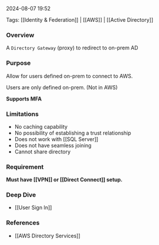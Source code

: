
2024-08-07 19:52

Tags: [[Identity & Federation]] | [[AWS]] | [[Active Directory]]

### Overview
A `Directory Gateway` (proxy) to redirect to on-prem AD

### Purpose
Allow for users defined on-prem to connect to AWS.

Users are only defined on-prem. (Not in AWS)

**Supports MFA**

### Limitations 
- No caching capability
- No possibility of establishing a trust relationship
- Does not work with [[SQL Server]]
- Does not have seamless joining
- Cannot share directory

### Requirement
**Must have [[VPN]] or [[Direct Connect]] setup.**

### Deep Dive
- [[User Sign In]]

### References
- [[AWS Directory Services]]

